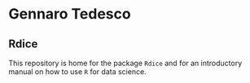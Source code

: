 # Gennaro Tedesco

## Rdice

This repository is home for the package `Rdice` and for an introductory manual on how to use `R` for data science.


